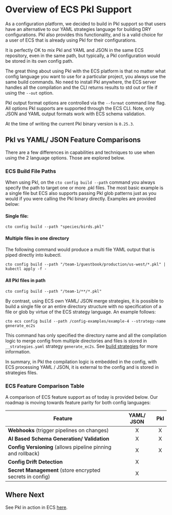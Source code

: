 # Overview of ECS Pkl Support

As a configuration platform, we decided to build in Pkl support so that users have an alternative to our YAML strategies language for building DRY configurations. Pkl also provides this functionality, and is a valid choice for a user of ECS that is already using Pkl for their configurations. 

It is perfectly OK to mix Pkl and YAML and JSON in the same ECS repository, even in the same path, but typically, a Pkl configuration would be stored in its own config path.

The great thing about using Pkl with the ECS platform is that no matter what config language you want to use for a particular project, you always use the same build commands. No need to install Pkl anywhere, the ECS server handles all the compilation and the CLI returns results to std out or file if using the `--out` option. 

Pkl output format options are controlled via the `--format` command line flag. All options Pkl supports are supported through the ECS CLI. Note, only JSON and YAML output formats work with ECS schema validation. 

At the time of writing the current Pkl binary version is `0.25.3`.

## Pkl vs YAML/ JSON Feature Comparisons

There are a few differences in capabilities and techniques to use when using the 2 language options. Those are explored below.

### ECS Build File Paths

When using Pkl, on the `cto config build --path` command you always specify the path to target one or more .pkl files. The most basic example is a single file but ECS also supports passing Pkl glob patterns just as you would if you were calling the Pkl binary directly. Examples are provided below:

#### Single file:

`cto config build --path "species/birds.pkl"`

#### Multiple files in one directory

The following command would produce a multi file YAML output that is piped directly into kubectl.

`cto config build --path "/team-1/guestbook/production/us-west/*.pkl" | kubectl apply -f -`

#### All Pkl files in path

`cto config build --path "/team-1/**/*.pkl"`


By contrast, using ECS own YAML/ JSON merge strategies, it is possible to build a single file or an entire directory structure with no specification of a file or glob by virtue of the ECS strategy language. An example follows:

`cto ecs config build --path /config-examples/example-4 --strategy-name generate_ec2s`

This command has only specified the directory name and all the compilation logic to merge config from multiple directories and files is stored in `__strategies.yaml` strategy `generate_ec2s`. See [build strategies](../../build_strategies) for more information.

In summary, in Pkl the compilation logic is embedded in the config, with ECS processing YAML / JSON, it is external to the config and is stored in strategies files. 

### ECS Feature Comparison Table

A comparison of ECS feature support as of today is provided below. Our roadmap is moving towards feature parity for both config languages:

| **Feature**       	| <center>**YAML/ JSON**</center> 	| <center>**Pkl**</center> 	|
|-------------------	|----------------	|---------	|
| **Webhooks** (trigger pipelines on changes)          	|        <center>X</center>       	|    <center>X</center>    	|
| **AI Based Schema Generation/ Validation** 	|        <center>X</center>       	|     <center>X</center>      	|
| **Config Versioning** (allows pipeline pinning and rollback)	|        <center>X</center>       	|    <center>X</center>    	|
| **Config Drift Detection**   	|        <center>X</center>       	|         	|
| **Secret Management** (store encrypted secrets in config)	|        <center>X</center>       	|         	|


## Where Next

See Pkl in action in ECS [here](../#pkl-examples).
